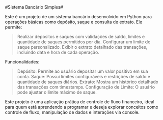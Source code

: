 #Sistema Bancário Simples#

Este é um projeto de um sistema bancário desenvolvido em Python para operações básicas como depósito, saque e consulta de extrato. Ele permite:

> Realizar depósitos e saques com validações de saldo, limites e quantidade de saques permitidos por dia.
> Configurar um limite de saque personalizado.
> Exibir o extrato detalhado das transações, incluindo data e hora de cada operação.

Funcionalidades:

> Depósito: Permite ao usuário depositar um valor positivo em sua conta.
> Saque: Possui limites configuráveis e restrições de saldo e quantidade de saques diários.
> Extrato: Mostra um histórico detalhado das transações com timestamps.
> Configuração de Limite: O usuário pode ajustar o limite máximo de saque.


Este projeto é uma aplicação prática de controle de fluxo financeiro, ideal para quem está aprendendo a programar e deseja explorar conceitos como controle de fluxo, manipulação de dados e interações via console.

